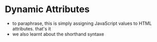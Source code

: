 # Dynamic Attributes
- to paraphrase, this is simply assigning JavaScript values to HTML attributes. that's it
- we also learnt about the shorthand syntaxe